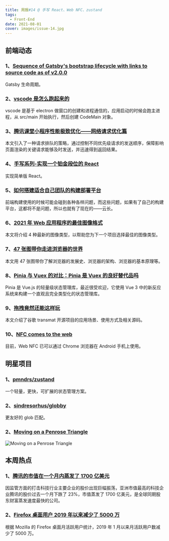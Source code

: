 ```yaml
---
title: 周报#14 @ 手写 React、Web NFC、zustand
tags:
  - Front-End
date: 2021-08-01
cover: images/issue-14.jpg
---
```


## 前端动态

### 1、[Sequence of Gatsby's bootstrap lifecycle with links to source code as of v2.0.0](https://gist.github.com/sw-yx/09306ec03df7b4cd8e7469bb74c078fb)

Gatsby 生命周期。

### 2、[vscode 是怎么跑起来的](https://juejin.cn/post/6987420993568374797)

vscode 是基于 electron 做窗口的创建和进程通信的，应用启动的时候会跑主进程，从 src/main 开始执行，然后创建 CodeMain 对象。

### 3、[腾讯课堂小程序性能极致优化——网络请求优化篇](https://mp.weixin.qq.com/s/g2mLpWhGsrMEud-i8xD6YQ)

本文引入了一种请求排队的策略，通过控制不同优先级请求的发送顺序，保障影响页面渲染的关键请求能够及时发送，并迅速得到返回结果。

### 4、[手写系列-实现一个铂金段位的 React](https://www.cnblogs.com/o2team/p/15046943.html)

实现简单版 React。

### 5、[如何搭建适合自己团队的构建部署平台](https://juejin.cn/post/6987140782595506189)

前端构建使用的时候可能会碰到各种各样问题，而这些问题，如果有了自己的构建平台，这都将不是问题，所以也就有了现在的——云长。

### 6、[2021 年 Web 应用程序的最佳图像格式](https://mp.weixin.qq.com/s/KQgp_4l0h3F9X5qDUHkkrQ)

本文将介绍 4 种最新的图像类型，以帮助您为下一个项目选择最佳的图像类型。

### 7、[47 张图带你走进浏览器的世界](https://king-hcj.github.io/2021/07/11/web-browser/)

本文用 47 张图带你了解浏览器的发展史、浏览器的架构、浏览器的基本原理等。

### 8、[Pinia 与 Vuex 的对比：Pinia 是 Vuex 的良好替代品吗](https://segmentfault.com/a/1190000040368602)

Pinia 是 Vue.js 的轻量级状态管理库，最近很受欢迎，它使用 Vue 3 中的新反应系统来构建一个直观且完全类型化的状态管理库。

### 9、[拖拽竟然还能这样玩](https://juejin.cn/post/6984587700951056414)

本文介绍了谷歌 transmat 开源项目的应用场景、使用方式及相关源码。

### 10、[NFC comes to the web](https://cxlabs.sap.com/2021/07/27/nfc-comes-to-the-web/)

目前，Web NFC 已可以通过 Chrome 浏览器在 Android 手机上使用。

## 明星项目

### 1、[pmndrs/zustand](https://github.com/pmndrs/zustand)

一个轻量，更快，可扩展的状态管理方案。

### 2、[sindresorhus/globby](https://github.com/sindresorhus/globby)

更友好的 glob 匹配。

### 2、[Moving on a Penrose Triangle](https://codepen.io/amit_sheen/pen/gOWXMJp)

![Moving on a Penrose Triangle](https://camo.githubusercontent.com/fa24a0af0d594a25210d2f4a63d628e60deaf2254eead434243d4f88474255d0/68747470733a2f2f6373732d7765656b6c792e636f6d2f77702d636f6e74656e742f75706c6f6164732f323032312f30372f6d6f76696e672d6f6e2d612d70656e726f73652d747269616e676c652e6a7067)

## 本周热点

### 1、[腾讯的市值在一个月内蒸发了 1700 亿美元](https://www.solidot.org/story?sid=68415)

因监管方面的打击科技行业主要企业的股价出现巨幅振荡，亚洲市值最高的科技企业腾讯的股价过去一个月下跌了 23%，市值蒸发了 1700 亿美元，是全球同期股东财富蒸发速度最快的公司。

### 2、[Firefox 桌面用户 2019 年以来减少了 5000 万](https://www.solidot.org/story?sid=68427)

根据 Mozilla 的 Firefox 桌面月活跃用户统计，2019 年 1 月以来月活跃用户数减少了 5000 万。
